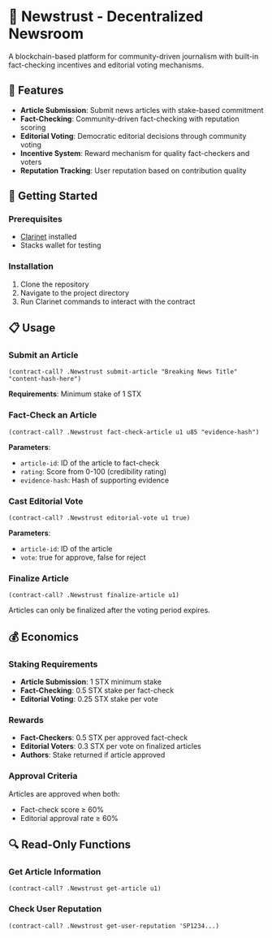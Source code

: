# 📰 Newstrust - Decentralized Newsroom

A blockchain-based platform for community-driven journalism with built-in fact-checking incentives and editorial voting mechanisms.

## 🌟 Features

- **Article Submission**: Submit news articles with stake-based commitment
- **Fact-Checking**: Community-driven fact-checking with reputation scoring
- **Editorial Voting**: Democratic editorial decisions through community voting
- **Incentive System**: Reward mechanism for quality fact-checkers and voters
- **Reputation Tracking**: User reputation based on contribution quality

## 🚀 Getting Started

### Prerequisites

- [Clarinet](https://github.com/hirosystems/clarinet) installed
- Stacks wallet for testing

### Installation

1. Clone the repository
2. Navigate to the project directory
3. Run Clarinet commands to interact with the contract

## 📋 Usage

### Submit an Article

```clarity
(contract-call? .Newstrust submit-article "Breaking News Title" "content-hash-here")
```

**Requirements**: Minimum stake of 1 STX

### Fact-Check an Article

```clarity
(contract-call? .Newstrust fact-check-article u1 u85 "evidence-hash")
```

**Parameters**:
- `article-id`: ID of the article to fact-check
- `rating`: Score from 0-100 (credibility rating)
- `evidence-hash`: Hash of supporting evidence

### Cast Editorial Vote

```clarity
(contract-call? .Newstrust editorial-vote u1 true)
```

**Parameters**:
- `article-id`: ID of the article
- `vote`: true for approve, false for reject

### Finalize Article

```clarity
(contract-call? .Newstrust finalize-article u1)
```

Articles can only be finalized after the voting period expires.

## 💰 Economics

### Staking Requirements
- **Article Submission**: 1 STX minimum stake
- **Fact-Checking**: 0.5 STX stake per fact-check
- **Editorial Voting**: 0.25 STX stake per vote

### Rewards
- **Fact-Checkers**: 0.5 STX per approved fact-check
- **Editorial Voters**: 0.3 STX per vote on finalized articles
- **Authors**: Stake returned if article approved

### Approval Criteria
Articles are approved when both:
- Fact-check score ≥ 60%
- Editorial approval rate ≥ 60%

## 🔍 Read-Only Functions

### Get Article Information
```clarity
(contract-call? .Newstrust get-article u1)
```

### Check User Reputation
```clarity
(contract-call? .Newstrust get-user-reputation 'SP1234...)
```



